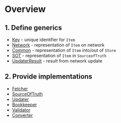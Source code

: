 # Overview

## 1. Define generics

- [Key](/Store/mutable-store/building/generics/key) - unique identifier for `Item`
- [Network](/Store/mutable-store/building/generics/network) - representation of `Item` on network
- [Common](/Store/mutable-store/building/generics/common) - representation of `Item` into/out
  of `Store`
- [SOT](/Store/mutable-store/building/generics/sot) - representation of `Item` in `SourceofTruth`
- [UpdaterResult](/Store/mutable-store/building/generics/updater-result) - result from network
  update

## 2. Provide implementations

- [Fetcher](/Store/mutable-store/building/implementations/fetcher)
- [SourceOfTruth](/Store/mutable-store/building/implementations/source-of-truth)
- [Updater](/Store/mutable-store/building/implementations/updater)
- [Bookkeeper](/Store/mutable-store/building/implementations/bookkeeper)
- [Validator](/Store/mutable-store/building/implementations/validator)
- [Converter](/Store/mutable-store/building/implementations/converter)